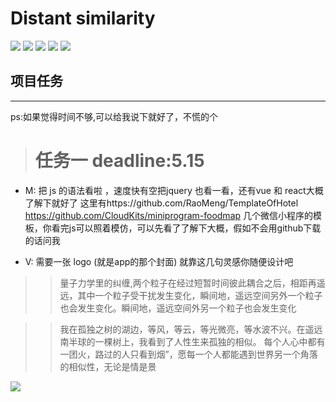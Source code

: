 
Distant similarity
=========================
<p align="left">
    <img src='https://img.shields.io/badge/-%E5%9B%BE%E5%83%8F%E8%AF%86%E5%88%AB-yellow.svg'>  
    <img src='https://img.shields.io/badge/-%E5%BE%AE%E4%BF%A1%E5%B0%8F%E7%A8%8B%E5%BA%8F-blue.svg'>
    <img src='https://img.shields.io/badge/-%E8%BD%BB%E7%A4%BE%E4%BA%A4-green.svg'>
    <img src='https://img.shields.io/badge/-%E6%A0%91%E6%B4%9E-brightgreen.svg'>
    <img src='https://img.shields.io/badge/-%E6%B2%BB%E6%84%88-red.svg'>
</p>



## 项目任务
-----------

ps:如果觉得时间不够,可以给我说下就好了，不慌的个

># 任务一   deadline:5.15

- M: 把 js 的语法看啦 ，速度快有空把jquery 也看一看，还有vue 和 react大概了解下就好了
这里有https://github.com/RaoMeng/TemplateOfHotel
https://github.com/CloudKits/miniprogram-foodmap
几个微信小程序的模板，你看完js可以照着模仿，可以先看了了解下大概，假如不会用github下载的话问我
 

- V: 需要一张 logo (就是app的那个封面)
就靠这几句灵感你随便设计吧
>> 量子力学里的纠缠,两个粒子在经过短暂时间彼此耦合之后，相距再遥远，其中一个粒子受干扰发生变化，瞬间地，遥远空间另外一个粒子也会发生变化。瞬间地，遥远空间外另一个粒子也会发生变化

>>我在孤独之树的湖边，等风，等云，等光微亮，等水波不兴。在遥远南半球的一棵树上，我看到了人性生来孤独的相似。
每个人心中都有一团火，路过的人只看到烟”，愿每一个人都能遇到世界另一个角落的相似性，无论是情是景


![](https://github.com/Zr3Lm9Yh/Distant-similarity/blob/master/img/logo2.jpg)










